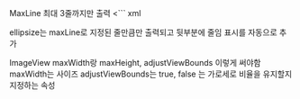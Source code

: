 MaxLine 최대 3줄까지만 출력
<```
xml
<TextView
    android:text="@String/long"
    android:maxLines = "3"/>
>>

ellipsize는 maxLine로 지정된 줄만큼만 출력되고 뒷부분에 줄임 표시를 자동으로 추가

ImageView
maxWidth랑 maxHeight, adjustViewBounds 이렇게 써야함
maxWidth는 사이즈
adjustViewBounds는 true, false 는 가로세로 비율을 유지할지 지정하는 속성




